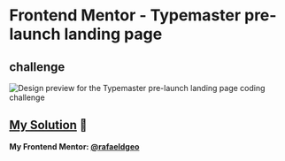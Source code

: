 # Frontend Mentor - Typemaster pre-launch landing page
## challenge

![Design preview for the Typemaster pre-launch landing page
 coding challenge](./preview.jpg)

## [My Solution](https://rafaeldgeo-typemaster-pre-launch.vercel.app/) 🚀
**My Frontend Mentor: [@rafaeldgeo](https://www.frontendmentor.io/profile/rafaeldgeo)**
